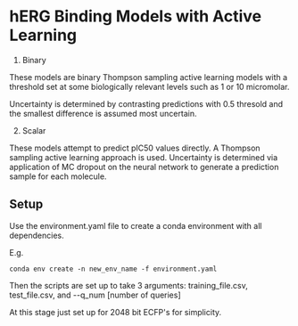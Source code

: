 # hERG Binding Models with Active Learning

1. Binary

These models are binary Thompson sampling active learning models with a threshold set at some biologically relevant levels such as 1 or 10 micromolar.

Uncertainty is determined by contrasting predictions with 0.5 thresold and the smallest difference is assumed most uncertain.

2. Scalar

These models attempt to predict pIC50 values directly. A Thompson sampling active learning approach is used.
Uncertainty is determined via application of MC dropout on the neural network to generate a prediction sample for each molecule.

## Setup

Use the environment.yaml file to create a conda environment with all dependencies.

E.g.

`conda env create -n new_env_name -f environment.yaml`

Then the scripts are set up to take 3 arguments: training_file.csv, test_file.csv, and --q_num [number of queries]

At this stage just set up for 2048 bit ECFP's for simplicity.



